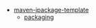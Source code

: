 - [maven-jpackage-template](https://github.com/wiverson/maven-jpackage-template)
    - [packaging](https://github.com/wiverson/maven-jpackage-template/tree/main/src/packaging)
